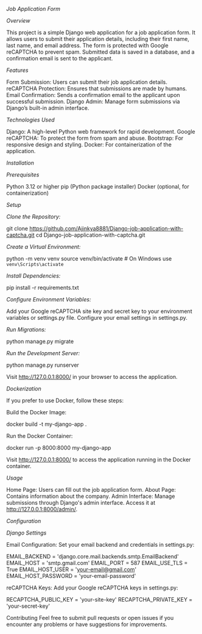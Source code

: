 *Job Application Form*

*Overview*

This project is a simple Django web application for a job application form. It allows users to submit their application details, including their first name, last name, and email address. The form is protected with Google reCAPTCHA to prevent spam. Submitted data is saved in a database, and a confirmation email is sent to the applicant.

*Features*

Form Submission: Users can submit their job application details.
reCAPTCHA Protection: Ensures that submissions are made by humans.
Email Confirmation: Sends a confirmation email to the applicant upon successful submission.
Django Admin: Manage form submissions via Django’s built-in admin interface.

*Technologies Used*

Django: A high-level Python web framework for rapid development.
Google reCAPTCHA: To protect the form from spam and abuse.
Bootstrap: For responsive design and styling.
Docker: For containerization of the application.

*Installation*

*Prerequisites*

Python 3.12 or higher
pip (Python package installer)
Docker (optional, for containerization)

*Setup*

*Clone the Repository:*

git clone https://github.com/Ajinkya8881/Django-job-application-with-captcha.git
cd Django-job-application-with-captcha.git

*Create a Virtual Environment:*

python -m venv venv
source venv/bin/activate  # On Windows use `venv\Scripts\activate`

*Install Dependencies:*

pip install -r requirements.txt

*Configure Environment Variables:*

Add your Google reCAPTCHA site key and secret key to your environment variables or settings.py file.
Configure your email settings in settings.py.

*Run Migrations:*

python manage.py migrate

*Run the Development Server:*

python manage.py runserver

Visit http://127.0.0.1:8000/ in your browser to access the application.

*Dockerization*

If you prefer to use Docker, follow these steps:

Build the Docker Image:

docker build -t my-django-app .

Run the Docker Container:

docker run -p 8000:8000 my-django-app

Visit http://127.0.0.1:8000/ to access the application running in the Docker container.

*Usage*

Home Page: Users can fill out the job application form.
About Page: Contains information about the company.
Admin Interface: Manage submissions through Django's admin interface. Access it at http://127.0.0.1:8000/admin/.

*Configuration*

*Django Settings*

Email Configuration: Set your email backend and credentials in settings.py:

EMAIL_BACKEND = 'django.core.mail.backends.smtp.EmailBackend'
EMAIL_HOST = 'smtp.gmail.com'
EMAIL_PORT = 587
EMAIL_USE_TLS = True
EMAIL_HOST_USER = 'your-email@gmail.com'
EMAIL_HOST_PASSWORD = 'your-email-password'

reCAPTCHA Keys: Add your Google reCAPTCHA keys in settings.py:

RECAPTCHA_PUBLIC_KEY = 'your-site-key'
RECAPTCHA_PRIVATE_KEY = 'your-secret-key'

Contributing
Feel free to submit pull requests or open issues if you encounter any problems or have suggestions for improvements.

